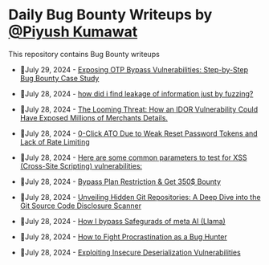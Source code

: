 # Daily Bug Bounty Writeups by [@Piyush Kumawat](https://twitter.com/piyush_supiy) 
This repository contains Bug Bounty writeups

<!-- BLOG-POST-LIST:START -->
 - 💯July 29, 2024 - [Exposing OTP Bypass Vulnerabilities: Step-by-Step Bug Bounty Case Study](https://b0mk35h.medium.com/exposing-otp-bypass-vulnerabilities-step-by-step-bug-bounty-case-study-0dc39dc543bd?source=rss------bug_bounty-5) 

 - 💯July 28, 2024 - [how did i find leakage of information just by fuzzing?](https://medium.com/@onader104/how-did-i-find-leakage-of-information-just-by-fuzzing-888d6ce6d8f7?source=rss------bug_bounty-5) 

 - 💯July 28, 2024 - [The Looming Threat: How an IDOR Vulnerability Could Have Exposed Millions of Merchants Details.](https://medium.com/@cy3erbeast/the-looming-threat-how-an-idor-vulnerability-could-have-exposed-millions-of-merchants-details-f488725489a0?source=rss------bug_bounty-5) 

 - 💯July 28, 2024 - [0-Click ATO Due to Weak Reset Password Tokens and Lack of Rate Limiting](https://h0tak88r.medium.com/0-click-ato-due-to-weak-reset-password-tokens-and-lack-of-rate-limiting-b7fe20487a45?source=rss------bug_bounty-5) 

 - 💯July 28, 2024 - [Here are some common parameters to test for XSS &lpar;Cross-Site Scripting&rpar; vulnerabilities:](https://medium.com/@BugHunterMan/here-are-some-common-parameters-to-test-for-xss-cross-site-scripting-vulnerabilities-fbe25f1968cc?source=rss------bug_bounty-5) 

 - 💯July 28, 2024 - [Bypass Plan Restriction &amp; Get 350$ Bounty](https://infosecwriteups.com/bypass-plan-restriction-get-350-bounty-2df24f406462?source=rss------bug_bounty-5) 

 - 💯July 28, 2024 - [Unveiling Hidden Git Repositories: A Deep Dive into the Git Source Code Disclosure Scanner](https://maordayanofficial.medium.com/unveiling-hidden-git-repositories-a-deep-dive-into-the-git-source-code-disclosure-scanner-f704470de59a?source=rss------bug_bounty-5) 

 - 💯July 28, 2024 - [How I bypass Safegurads of meta AI &lpar;Llama&rpar;](https://medium.com/@jeetpal2007/how-i-bypass-safegurads-of-meta-ai-llama-d735b521da2b?source=rss------bug_bounty-5) 

 - 💯July 28, 2024 - [How to Fight Procrastination as a Bug Hunter](https://medium.com/@Progsky/how-to-fight-procrastination-as-a-bug-hunter-48d0d280e572?source=rss------bug_bounty-5) 

 - 💯July 28, 2024 - [Exploiting Insecure Deserialization Vulnerabilities](https://cyberw1ng.medium.com/exploiting-insecure-deserialization-vulnerabilities-cb9c586cd146?source=rss------bug_bounty-5) 
<!-- BLOG-POST-LIST:END -->
